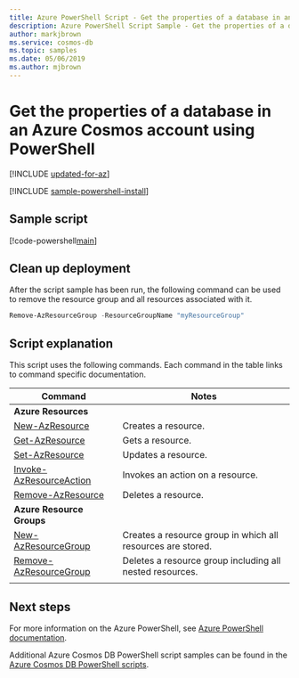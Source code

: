 ```yaml
---
title: Azure PowerShell Script - Get the properties of a database in an Azure Cosmos account
description: Azure PowerShell Script Sample - Get the properties of a database in an Azure Cosmos account
author: markjbrown
ms.service: cosmos-db
ms.topic: samples
ms.date: 05/06/2019
ms.author: mjbrown
---
```


# Get the properties of a database in an Azure Cosmos account using PowerShell

[!INCLUDE [updated-for-az](../../../../../includes/updated-for-az.md)]

[!INCLUDE [sample-powershell-install](../../../../../includes/sample-powershell-install-no-ssh.md)]

## Sample script

[!code-powershell[main](../../../powershell_scripts/cosmosdb/sql/ps-database-get.ps1 "Get the properties of a database in an Azure Cosmos account")]

## Clean up deployment

After the script sample has been run, the following command can be used to remove the resource group and all resources associated with it.

```powershell
Remove-AzResourceGroup -ResourceGroupName "myResourceGroup"
```

## Script explanation

This script uses the following commands. Each command in the table links to command specific documentation.

| Command | Notes |
|---|---|
|**Azure Resources**| |
| [New-AzResource](https://docs.microsoft.com/powershell/module/az.resources/new-azresource) | Creates a resource. |
| [Get-AzResource](https://docs.microsoft.com/powershell/module/az.resources/get-azresource) | Gets a resource. |
| [Set-AzResource](https://docs.microsoft.com/powershell/module/az.resources/set-azresource) | Updates a resource. |
| [Invoke-AzResourceAction](https://docs.microsoft.com/powershell/module/az.resources/invoke-azresourceaction) | Invokes an action on a resource. |
| [Remove-AzResource](https://docs.microsoft.com/powershell/module/az.resources/remove-azresource) | Deletes a resource. |
|**Azure Resource Groups**| |
| [New-AzResourceGroup](https://docs.microsoft.com/powershell/module/az.resources/new-azresourcegroup) | Creates a resource group in which all resources are stored. |
| [Remove-AzResourceGroup](https://docs.microsoft.com/powershell/module/az.resources/remove-azresourcegroup) | Deletes a resource group including all nested resources. |
|||

## Next steps

For more information on the Azure PowerShell, see [Azure PowerShell documentation](https://docs.microsoft.com/powershell/).

Additional Azure Cosmos DB PowerShell script samples can be found in the [Azure Cosmos DB PowerShell scripts](../../../powershell-samples.md).